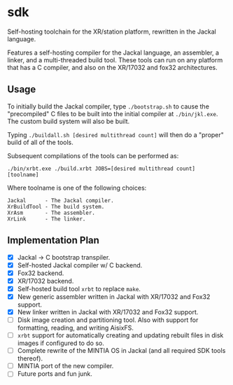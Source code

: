 # sdk

Self-hosting toolchain for the XR/station platform, rewritten in the Jackal language.

Features a self-hosting compiler for the Jackal language, an assembler, a linker, and a multi-threaded build tool. These tools can run on any platform that has a C compiler, and also on the XR/17032 and fox32 architectures.

## Usage

To initially build the Jackal compiler, type `./bootstrap.sh` to cause the "precompiled" C files to be built into the initial compiler at `./bin/jkl.exe`. The custom build system will also be built.

Typing `./buildall.sh [desired multithread count]` will then do a "proper" build of all of the tools.

Subsequent compilations of the tools can be performed as:

```
./bin/xrbt.exe ./build.xrbt JOBS=[desired multithread count] [toolname]
```

Where toolname is one of the following choices:

```
Jackal      - The Jackal compiler.
XrBuildTool - The build system.
XrAsm       - The assembler.
XrLink      - The linker.
```

## Implementation Plan

- [x] Jackal -> C bootstrap transpiler.
- [x] Self-hosted Jackal compiler w/ C backend.
- [x] Fox32 backend.
- [x] XR/17032 backend.
- [x] Self-hosted build tool `xrbt` to replace `make`.
- [x] New generic assembler written in Jackal with XR/17032 and Fox32 support.
- [x] New linker written in Jackal with XR/17032 and Fox32 support.
- [ ] Disk image creation and partitioning tool. Also with support for formatting, reading, and writing AisixFS.
- [ ] `xrbt` support for automatically creating and updating rebuilt files in disk images if configured to do so.
- [ ] Complete rewrite of the MINTIA OS in Jackal (and all required SDK tools thereof).
- [ ] MINTIA port of the new compiler.
- [ ] Future ports and fun junk.